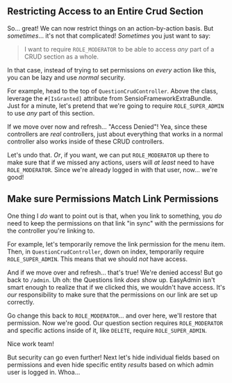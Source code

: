 ## Restricting Access to an Entire Crud Section

So... great! We can now restrict things on an action-by-action basis. But
*sometimes*... it's not that complicated! *Sometimes* you just want to say:

> I want to require `ROLE_MODERATOR` to be able to access *any* part of a
> CRUD section as a whole.

In that case, instead of trying to set permissions on *every* action like this, you
can be lazy and use *normal* security.

For example, head to the top of `QuestionCrudController`. Above the class,
leverage the `#[IsGranted]` attribute from SensioFrameworkExtraBundle. Just for a
minute, let's pretend that we're going to require `ROLE_SUPER_ADMIN` to use *any*
part of this section.

If we move over now and refresh... "Access Denied"! Yea, since these controllers
are *real* controllers, just about everything that works in a normal controller
also works inside of these CRUD controllers.

Let's undo that. *Or*, if you want, we can put `ROLE_MODERATOR` up there to make
sure that if we missed any actions, users will *at least* need to have
`ROLE_MODERATOR`. Since we're already logged in with that user, now...
we're good!

## Make sure Permissions Match Link Permissions

One thing I *do* want to point out is that, when you link to something, you *do*
need to keep the permissions on that link "in sync" with the permissions
for the controller you're linking to.

For example, let's temporarily remove the link permission for the menu item.
Then, in `QuestionCrudController`, down on index, temporarily require
`ROLE_SUPER_ADMIN`. This means that we should *not* have access.

And if we move over and refresh... that's true! We're denied access! But go
back to `/admin`. Uh oh: the Questions link *does* show up. EasyAdmin isn't smart
enough to realize that if we clicked this, we wouldn't have access. It's *our*
responsibility to make sure that the permissions on our link are set up correctly.

Go change this back to `ROLE_MODERATOR`... and over here, we'll restore that
permission. Now we're good. Our question section requires `ROLE_MODERATOR` and
specific actions inside of it, like `DELETE`, require `ROLE_SUPER_ADMIN`.

Nice work team!

But security can go even further! Next let's hide individual fields based on
permissions and even hide specific entity *results* based on which admin user
is logged in. Whoa...
